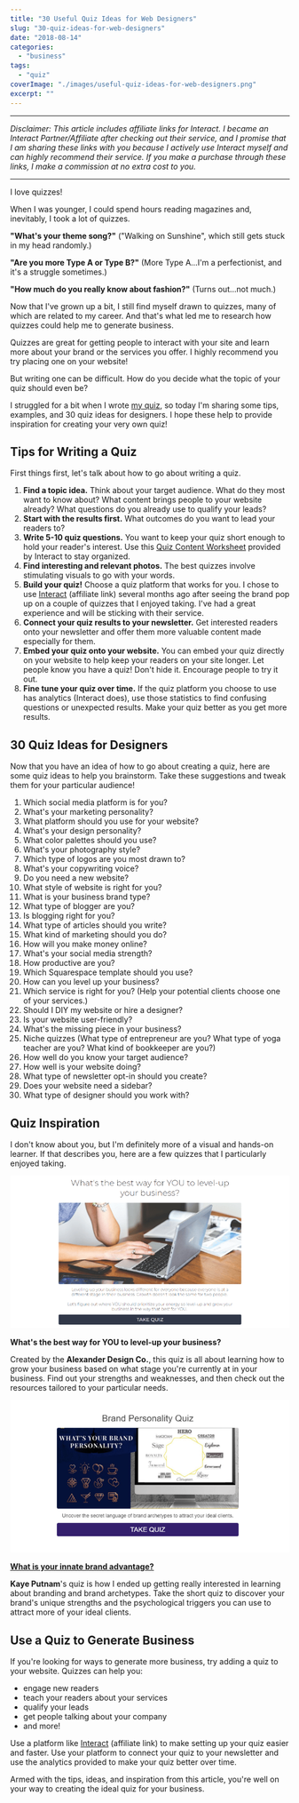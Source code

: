 ```yaml
---
title: "30 Useful Quiz Ideas for Web Designers"
slug: "30-quiz-ideas-for-web-designers"
date: "2018-08-14"
categories: 
  - "business"
tags: 
  - "quiz"
coverImage: "./images/useful-quiz-ideas-for-web-designers.png"
excerpt: ""
---
```


* * *

_Disclaimer: This article includes affiliate links for Interact. I became an Interact Partner/Affiliate after checking out their service, and I promise that I am sharing these links with you because I actively use Interact myself and can highly recommend their service. If you make a purchase through these links, I make a commission at no extra cost to you._

* * *

I love quizzes!

When I was younger, I could spend hours reading magazines and, inevitably, I took a lot of quizzes.

**"What's your theme song?"** ("Walking on Sunshine", which still gets stuck in my head randomly.)

**"Are you more Type A or Type B?"** (More Type A...I'm a perfectionist, and it's a struggle sometimes.)

**"How much do you really know about fashion?"** (Turns out...not much.)

Now that I've grown up a bit, I still find myself drawn to quizzes, many of which are related to my career. And that's what led me to research how quizzes could help me to generate business.

Quizzes are great for getting people to interact with your site and learn more about your brand or the services you offer. I highly recommend you try placing one on your website!

But writing one can be difficult. How do you decide what the topic of your quiz should even be?

I struggled for a bit when I wrote [my quiz](https://www.tryinteract.com/share/quiz/5b61e04af8ef7b0014a473ca), so today I'm sharing some tips, examples, and 30 quiz ideas for designers. I hope these help to provide inspiration for creating your very own quiz!


## Tips for Writing a Quiz

First things first, let's talk about how to go about writing a quiz.

1. **Find a topic idea.** Think about your target audience. What do they most want to know about? What content brings people to your website already? What questions do you already use to qualify your leads?
2. **Start with the results first.** What outcomes do you want to lead your readers to?
3. **Write 5-10 quiz questions.** You want to keep your quiz short enough to hold your reader's interest. Use this [Quiz Content Worksheet](http://help.tryinteract.com/getting-started/quiz-content-worksheet) provided by Interact to stay organized.
4. **Find interesting and relevant photos.** The best quizzes involve stimulating visuals to go with your words.
5. **Build your quiz!** Choose a quiz platform that works for you. I chose to use [Interact](https://www.tryinteract.com#oid=94736_4020) (affiliate link) several months ago after seeing the brand pop up on a couple of quizzes that I enjoyed taking. I've had a great experience and will be sticking with their service.
6. **Connect your quiz results to your newsletter.** Get interested readers onto your newsletter and offer them more valuable content made especially for them.
7. **Embed your quiz onto your website.** You can embed your quiz directly on your website to help keep your readers on your site longer. Let people know you have a quiz! Don't hide it. Encourage people to try it out.
8. **Fine tune your quiz over time.** If the quiz platform you choose to use has analytics (Interact does), use those statistics to find confusing questions or unexpected results. Make your quiz better as you get more results.

## 30 Quiz Ideas for Designers

Now that you have an idea of how to go about creating a quiz, here are some quiz ideas to help you brainstorm. Take these suggestions and tweak them for your particular audience!

1. Which social media platform is for you?
2. What's your marketing personality?
3. What platform should you use for your website?
4. What's your design personality?
5. What color palettes should you use?
6. What's your photography style?
7. Which type of logos are you most drawn to?
8. What's your copywriting voice?
9. Do you need a new website?
10. What style of website is right for you?
11. What is your business brand type?
12. What type of blogger are you?
13. Is blogging right for you?
14. What type of articles should you write?
15. What kind of marketing should you do?
16. How will you make money online?
17. What's your social media strength?
18. How productive are you?
19. Which Squarespace template should you use?
20. How can you level up your business?
21. Which service is right for you? (Help your potential clients choose one of your services.)
22. Should I DIY my website or hire a designer?
23. Is your website user-friendly?
24. What's the missing piece in your business?
25. Niche quizzes (What type of entrepreneur are you? What type of yoga teacher are you? What kind of bookkeeper are you?)
26. How well do you know your target audience?
27. How well is your website doing?
28. What type of newsletter opt-in should you create?
29. Does your website need a sidebar?
30. What type of designer should you work with?

## Quiz Inspiration

I don't know about you, but I'm definitely more of a visual and hands-on learner. If that describes you, here are a few quizzes that I particularly enjoyed taking.

![ Take Alexander Design Co.'s quiz to learn how to level up your business. ](./images/level-up-business-quiz.png)

**What's the best way for YOU to level-up your business?**

Created by the **Alexander Design Co.**, this quiz is all about learning how to grow your business based on what stage you're currently at in your business. Find out your strengths and weaknesses, and then check out the resources tailored to your particular needs.

![ Take Kaye Putnam's quiz to learn about your brand personality. ](./images/brandality-quiz.png)

**[What is your innate brand advantage?](https://www.kayeputnam.com/brandality-quiz/)**

**Kaye Putnam**'s quiz is how I ended up getting really interested in learning about branding and brand archetypes. Take the short quiz to discover your brand's unique strengths and the psychological triggers you can use to attract more of your ideal clients.

## Use a Quiz to Generate Business

If you're looking for ways to generate more business, try adding a quiz to your website. Quizzes can help you:

- engage new readers
- teach your readers about your services
- qualify your leads
- get people talking about your company
- and more!

Use a platform like [Interact](https://www.tryinteract.com#oid=94736_4020) (affiliate link) to make setting up your quiz easier and faster. Use your platform to connect your quiz to your newsletter and use the analytics provided to make your quiz better over time.

Armed with the tips, ideas, and inspiration from this article, you're well on your way to creating the ideal quiz for your business.
